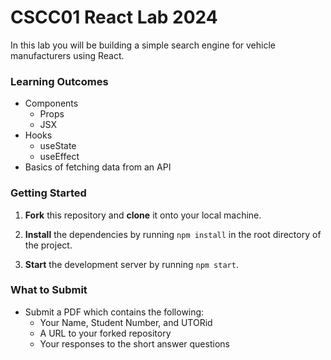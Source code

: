 # CSCC01 React Lab 2024

In this lab you will be building a simple search engine for vehicle manufacturers using React.

### Learning Outcomes
- Components
  - Props
  - JSX
- Hooks
  - useState
  - useEffect
- Basics of fetching data from an API


### Getting Started
1. **Fork** this repository and **clone** it onto your local machine.

2. **Install** the dependencies by running `npm install` in the root directory of the project.

3. **Start** the development server by running `npm start`.


### What to Submit
- Submit a PDF which contains the following:
  - Your Name, Student Number, and UTORid
  - A URL to your forked repository
  - Your responses to the short answer questions

